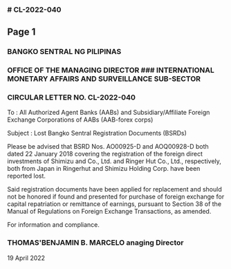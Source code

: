 ### # CL-2022-040

## Page 1

### BANGKO SENTRAL NG PILIPINAS

### OFFICE OF THE MANAGING DIRECTOR ### INTERNATIONAL MONETARY AFFAIRS AND SURVEILLANCE SUB-SECTOR

### CIRCULAR LETTER NO. CL-2022-040

To : All Authorized Agent Banks (AABs) and Subsidiary/Affiliate Foreign Exchange Corporations of AABs (AAB-forex corps)

Subject : Lost Bangko Sentral Registration Documents (BSRDs)

Please be advised that BSRD Nos. AO00925-D and AOQ00928-D both dated 22 January 2018 covering the registration of the foreign direct investments of Shimizu and Co., Ltd. and Ringer Hut Co., Ltd., respectively, both from Japan in Ringerhut and Shimizu Holding Corp. have been reported lost.

Said registration documents have been applied for replacement and should not be honored if found and presented for purchase of foreign exchange for capital repatriation or remittance of earnings, pursuant to Section 38 of the Manual of Regulations on Foreign Exchange Transactions, as amended.

For information and compliance.

### THOMAS'BENJAMIN B. MARCELO anaging Director

19 April 2022 